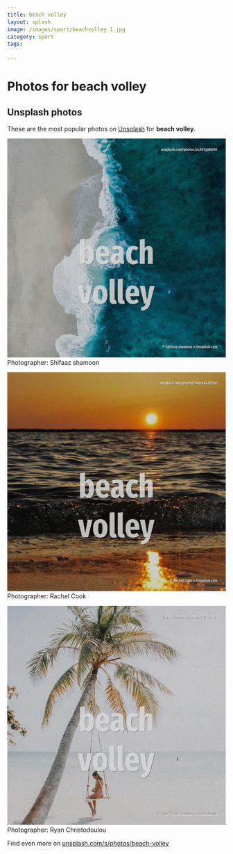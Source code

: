 ```yaml
---
title: beach volley
layout: splash
image: /images/sport/beachvolley.1.jpg
category: sport
tags:

---
```

# Photos for beach volley
 
## Unsplash photos
These are the most popular photos on [Unsplash](https://unsplash.com) for **beach volley**.
 
![beach volley](/images/sport/beachvolley.1.jpg)
Photographer:  Shifaaz shamoon
 
![beach volley](/images/sport/beachvolley.2.jpg)
Photographer:  Rachel Cook
 
![beach volley](/images/sport/beachvolley.3.jpg)
Photographer:  Ryan Christodoulou
 
Find even more on [unsplash.com/s/photos/beach-volley](https://unsplash.com/s/photos/beach-volley)
 
